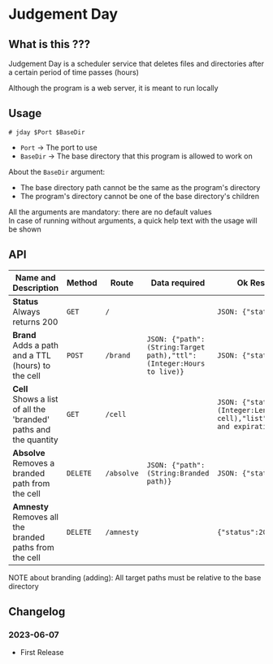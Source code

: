 # Judgement Day

## What is this ???

Judgement Day is a scheduler service that deletes files and directories after a certain period of time passes (hours)

Although the program is a web server, it is meant to run locally

## Usage

```
# jday $Port $BaseDir
```
- `Port` → The port to use
- `BaseDir` → The base directory that this program is allowed to work on

About the `BaseDir` argument: 
- The base directory path cannot be the same as the program's directory
- The program's directory cannot be one of the base directory's children

All the arguments are mandatory: there are no default values<br>
In case of running without arguments, a quick help text with the usage will be shown

## API

|Name and Description|Method|Route|Data required|Ok Response (200)|Err Response (4xx)|
|-|-|-|-|-|-|
|**Status**<br>Always returns 200|`GET`|`/`||`JSON: {"status":200}`||
|**Brand**<br>Adds a path and a TTL (hours) to the cell|`POST`|`/brand`|`JSON: {"path":(String:Target path),"ttl":(Integer:Hours to live)}`|`JSON: {"status":200}`|`JSON: {"status":4xx,"msg":"Error message"}`|
|**Cell**<br>Shows a list of all the 'branded' paths and the quantity|`GET`|`/cell`||`JSON: {"status":200,"qtty":(Integer:Length of the cell),"list":List(List:Paths and expiration dates)}`|`JSON: {"status":4xx,"msg":"Error message"}`|
|**Absolve**<br>Removes a branded path from the cell|`DELETE`|`/absolve`|`JSON: {"path":(String:Branded path)}`|`JSON: {"status":200}`|`JSON: {"status":4xx,"msg":"Error message"}`|
|**Amnesty**<br>Removes all the branded paths from the cell|`DELETE`|`/amnesty`||`{"status":200}`|`JSON: {"status":4xx,"msg":"Error message"}`|

NOTE about branding (adding): All target paths must be relative to the base directory

## Changelog

### 2023-06-07

- First Release
